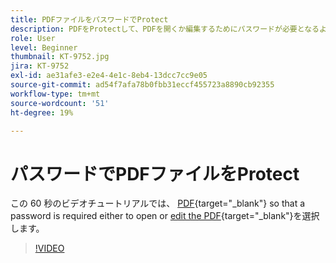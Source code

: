 ```yaml
---
title: PDFファイルをパスワードでProtect
description: PDFをProtectして、PDFを開くか編集するためにパスワードが必要となるようにする
role: User
level: Beginner
thumbnail: KT-9752.jpg
jira: KT-9752
exl-id: ae31afe3-e2e4-4e1c-8eb4-13dcc7cc9e05
source-git-commit: ad54f7afa78b0fbb31eccf455723a8890cb92355
workflow-type: tm+mt
source-wordcount: '51'
ht-degree: 19%

---
```


# パスワードでPDFファイルをProtect

この 60 秒のビデオチュートリアルでは、 [PDF](https://www.adobe.com/acrobat/online/password-protect-pdf.html){target="_blank"} so that a password is required either to open or [edit the PDF](https://www.adobe.com/jp/acrobat/online/pdf-editor.html){target="_blank"}を選択します。

>[!VIDEO](https://video.tv.adobe.com/v/340075?quality=12&learn=on&hidetitle=true)
